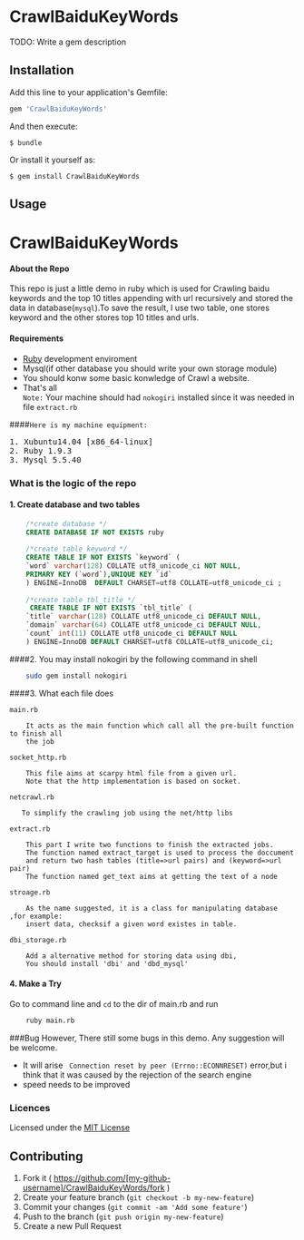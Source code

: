 # CrawlBaiduKeyWords

TODO: Write a gem description

## Installation

Add this line to your application's Gemfile:

```ruby
gem 'CrawlBaiduKeyWords'
```

And then execute:

    $ bundle

Or install it yourself as:

    $ gem install CrawlBaiduKeyWords

## Usage

CrawlBaiduKeyWords
==================
#### About the Repo    
This repo is just a little demo in ruby which is used for Crawling baidu keywords and the top 10 titles
appending with url recursively and stored the data in database(`mysql`).To save the result, I use two table,
one stores keyword and the other stores top 10 titles and urls.

#### Requirements

* [Ruby](https://www.ruby-lang.org) development enviroment 
* Mysql(if other database you should write your own storage module)
* You should konw some basic konwledge of Crawl a website.
*  That's all      
`Note:`
Your machine should had `nokogiri` installed since it was needed in file `extract.rb`     

####`Here is my machine equipment:`   
<pre>
1. Xubuntu14.04 [x86_64-linux]
2. Ruby 1.9.3
3. Mysql 5.5.40
</pre>
### What is the logic of the repo

#### 1. Create database and two tables
```sql  
    /*create database */     
    CREATE DATABASE IF NOT EXISTS ruby 
    
    /*create table keyword */  
    CREATE TABLE IF NOT EXISTS `keyword` (
    `word` varchar(128) COLLATE utf8_unicode_ci NOT NULL,
    PRIMARY KEY (`word`),UNIQUE KEY `id`
    ) ENGINE=InnoDB  DEFAULT CHARSET=utf8 COLLATE=utf8_unicode_ci ;
    
    /*create table tbl_title */  
     CREATE TABLE IF NOT EXISTS `tbl_title` (
    `title` varchar(128) COLLATE utf8_unicode_ci DEFAULT NULL,
    `domain` varchar(64) COLLATE utf8_unicode_ci DEFAULT NULL,
    `count` int(11) COLLATE utf8_unicode_ci DEFAULT NULL
    ) ENGINE=InnoDB DEFAULT CHARSET=utf8 COLLATE=utf8_unicode_ci;
```

####2. You may install nokogiri by the following command in shell
```bash
    sudo gem install nokogiri
```
####3. What each file does

`main.rb`
``` 
    It acts as the main function which call all the pre-built function to finish all
    the job
```

`socket_http.rb`
```
    This file aims at scarpy html file from a given url.
    Note that the http implementation is based on socket.
```
`netcrawl.rb`
```
   To simplify the crawling job using the net/http libs
```
`extract.rb`
```
    This part I write two functions to finish the extracted jobs.
    The function named extract_target is used to process the doccument 
    and return two hash tables (title=>url pairs) and (keyword=>url pair)
    The function named get_text aims at getting the text of a node
```
`stroage.rb`
```
    As the name suggested, it is a class for manipulating database ,for example: 
    insert data, checksif a given word existes in table.
```
`dbi_storage.rb`
```
    Add a alternative method for storing data using dbi,
    You should install 'dbi' and 'dbd_mysql'
```
#### 4. Make a Try
Go to command line and `cd` to the dir  of  main.rb and run    

```bash
    ruby main.rb
```
###Bug
However, There still some bugs in this demo. Any suggestion will be welcome. 

*  It will arise ` Connection reset by peer (Errno::ECONNRESET)` error,but i think that it was
caused by  the rejection of  the search engine 
* speed needs to be improved

### Licences 
Licensed under the [MIT License](http://opensource.org/licenses/MIT)


## Contributing

1. Fork it ( https://github.com/[my-github-username]/CrawlBaiduKeyWords/fork )
2. Create your feature branch (`git checkout -b my-new-feature`)
3. Commit your changes (`git commit -am 'Add some feature'`)
4. Push to the branch (`git push origin my-new-feature`)
5. Create a new Pull Request
